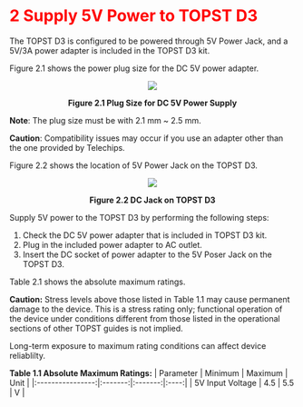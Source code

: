 <h1 style="color:red">
  2 Supply 5V Power to TOPST D3
</h1>


The TOPST D3 is configured to be powered through 5V Power Jack, and a 5V/3A power adapter is included in the TOPST D3 kit.  


Figure 2.1 shows the power plug size for the DC 5V power adapter.  
<p align="center"><img src="https://github.com/Topst-Dev/Documentation/assets/161264431/db79b325-5b82-49fa-819f-5c7b523b204b"></p>  
<p align="center"><strong>Figure 2.1 Plug Size for DC 5V Power Supply</strong></p>

**Note**: The plug size must be with 2.1 mm ~ 2.5 mm.  

**Caution**: Compatibility issues may occur if you use an adapter other than the one provided by Telechips.  


Figure 2.2 shows the location of 5V Power Jack on the TOPST D3.  
<p align="center"><img src="https://github.com/Topst-Dev/Documentation/assets/161264431/9614e76f-df8c-4cb1-aaa6-b9a263be460d"></p>
<p align="center"><strong>Figure 2.2 DC Jack on TOPST D3</strong></p>


Supply 5V power to the TOPST D3 by performing the following steps:
1. Check the DC 5V power adapter that is included in TOPST D3 kit.
2. Plug in the included power adapter to AC outlet.
3. Insert the DC socket of power adapter to the 5V Poser Jack on the TOPST D3.

Table 2.1 shows the absolute maximum ratings.  

**Caution:** Stress levels above those listed in Table 1.1 may cause permanent damage to the device. This is a stress rating only; functional operation of the device under conditions different from those listed in the operational sections of other TOPST guides is not implied.  

Long-term exposure to maximum rating conditions can affect device reliablilty.  

**Table 1.1 Absolute Maximum Ratings:**
| Parameter        | Minimum | Maximum | Unit |
|:----------------:|:-------:|:-------:|:----:|
| 5V Input Voltage | 4.5     | 5.5     | V    |
